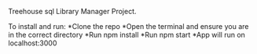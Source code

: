 Treehouse sql Library Manager Project.

To install and run:
 *Clone the repo
 *Open the terminal and ensure you are in the correct directory
 *Run npm install
 *Run npm start
 *App will run on localhost:3000